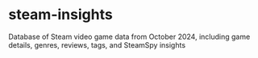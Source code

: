 # steam-insights
Database of Steam video game data from October 2024, including game details, genres, reviews, tags, and SteamSpy insights
